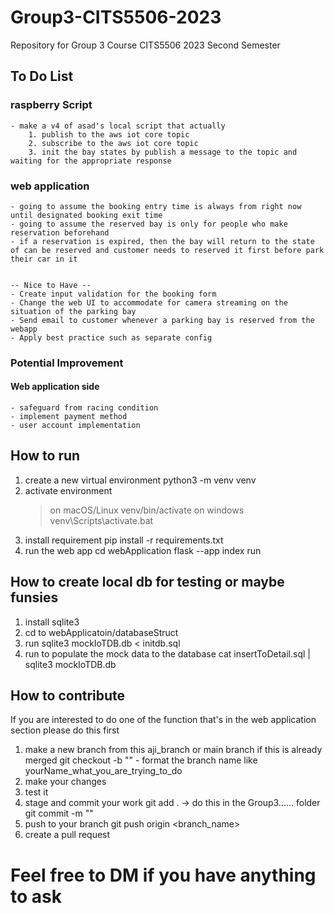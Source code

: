 # Group3-CITS5506-2023
Repository for Group 3 Course CITS5506 2023 Second Semester

## To Do List
### raspberry Script
    - make a v4 of asad's local script that actually 
        1. publish to the aws iot core topic
        2. subscribe to the aws iot core topic
        3. init the bay states by publish a message to the topic and waiting for the appropriate response

### web application    
    - going to assume the booking entry time is always from right now until designated booking exit time
    - going to assume the reserved bay is only for people who make reservation beforehand
    - if a reservation is expired, then the bay will return to the state of can be reserved and customer needs to reserved it first before park their car in it
    
    
    -- Nice to Have --
    - Create input validation for the booking form
    - Change the web UI to accommodate for camera streaming on the situation of the parking bay
    - Send email to customer whenever a parking bay is reserved from the webapp
    - Apply best practice such as separate config

### Potential Improvement
#### Web application side
    - safeguard from racing condition
    - implement payment method
    - user account implementation
    

## How to run
1. create a new virtual environment
    python3 -m venv venv
2. activate environment
    > on macOS/Linux
        venv/bin/activate
    > on windows
        venv\Scripts\activate.bat
3. install requirement
    pip install -r requirements.txt
4. run the web app
    cd webApplication
    flask --app index run

## How to create local db for testing or maybe funsies
1. install sqlite3
2. cd to webApplicatoin/databaseStruct
3. run
    sqlite3 mockIoTDB.db < initdb.sql 
4. run to populate the mock data to the database
    cat insertToDetail.sql | sqlite3 mockIoTDB.db

## How to contribute
If you are interested to do one of the function that's in the web application section please do this first
1. make a new branch from this aji_branch or main branch if this is already merged
    git checkout -b "<insert branch name>" - format the branch name like yourName_what_you_are_trying_to_do
2. make your changes
3. test it
4. stage and commit your work
    git add . -> do this in the Group3...... folder
    git commit -m "<insert commit message>"
5. push to your branch
    git push origin <branch_name>
6. create a pull request

# Feel free to DM if you have anything to ask